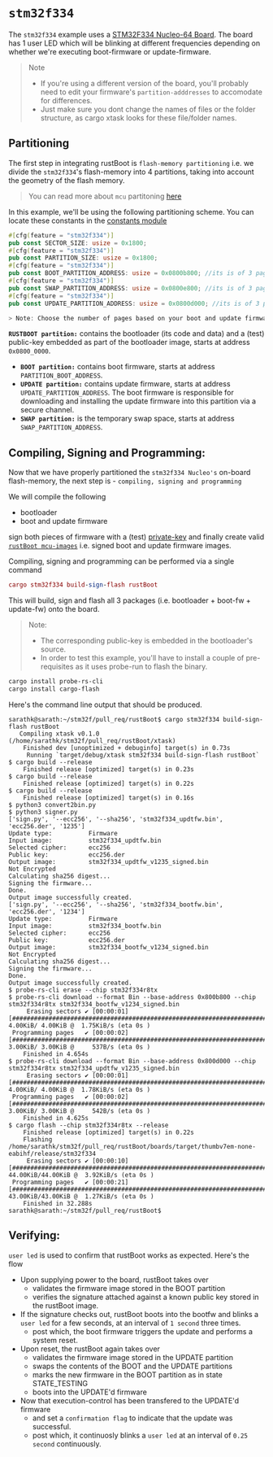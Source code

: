 # `stm32f334`

The `stm32f334` example uses a [STM32F334 Nucleo-64 Board](https://www.st.com/en/evaluation-tools/nucleo-f334r8.html). The board has 1 user LED which will be blinking at different frequencies depending on whether we're executing boot-firmware or update-firmware.

> Note 
> - If you're using a different version of the board, you'll probably need to edit your firmware's `partition-adddresses` to accomodate for differences. 
> - Just make sure you dont change the names of files or the folder structure, as cargo xtask looks for these file/folder names.

 ## Partitioning

The first step in integrating rustBoot is `flash-memory partitioning` i.e. we divide the `stm32f334`'s flash-memory into 4 partitions, taking into account the geometry of the flash memory. 

> You can read more about `mcu` partitoning [here](../arch/partitions.md#micro-controller-partitions)

In this example, we'll be using the following partitioning scheme. You can locate these constants in the [constants module](https://github.com/nihalpasham/rustBoot/blob/main/rustBoot/src/constants.rs)

```rust
#[cfg(feature = "stm32f334")]
pub const SECTOR_SIZE: usize = 0x1800; 
#[cfg(feature = "stm32f334")]
pub const PARTITION_SIZE: usize = 0x1800;
#[cfg(feature = "stm32f334")]
pub const BOOT_PARTITION_ADDRESS: usize = 0x0800b800; //its is of 3 pages starting from this address as the boot firmware is 2.47KiB
#[cfg(feature = "stm32f334")]
pub const SWAP_PARTITION_ADDRESS: usize = 0x0800e800; //its is of 3 pages starting from this address
#[cfg(feature = "stm32f334")]
pub const UPDATE_PARTITION_ADDRESS: usize = 0x0800d000; //its is of 3 pages starting from this address as the update firmware is 2.50KiB

> Note: Choose the number of pages based on your boot and update firmware sizes.

```
 **`RUSTBOOT partition:`** contains the bootloader (its code and data) and a (test) public-key embedded as part of the bootloader image, starts at address `0x0800_0000`.
- **`BOOT partition:`** contains boot firmware, starts at address `PARTITION_BOOT_ADDRESS`.
- **`UPDATE partition:`** contains update firmware, starts at address `UPDATE_PARTITION_ADDRESS`. The boot firmware is responsible for downloading and installing the update firmware into this partition via a secure channel.
- **`SWAP partition:`** is the temporary swap space, starts at address `SWAP_PARTITION_ADDRESS`. 

## Compiling, Signing and Programming: 

Now that we have properly partitioned the `stm32f334 Nucleo's` on-board flash-memory, the next step is - `compiling, signing and programming ` 

We will compile the following 
- bootloader 
- boot and update firmware

sign both pieces of firmware with a (test) [private-key](https://github.com/nihalpasham/rustBoot/tree/main/boards/rbSigner/keygen) and finally create valid [`rustBoot mcu-images`](../arch/images.md#mcu-image-format) i.e. signed boot and update firmware images.

Compiling, signing and programming can be performed via a single command

```MAC
cargo stm32f334 build-sign-flash rustBoot
```
This will build, sign and flash all 3 packages (i.e. bootloader + boot-fw + update-fw) onto the board.

> Note: 
> - The corresponding public-key is embedded in the bootloader's source.
> - In order to test this example, you'll have to install a couple of pre-requisites  as it uses probe-run to flash the binary.

```powershell
cargo install probe-rs-cli 
cargo install cargo-flash 
```
 
Here's the command line output that should be produced.

```
sarathk@sarath:~/stm32f/pull_req/rustBoot$ cargo stm32f334 build-sign-flash rustBoot
   Compiling xtask v0.1.0 (/home/sarathk/stm32f/pull_req/rustBoot/xtask)
    Finished dev [unoptimized + debuginfo] target(s) in 0.73s
     Running `target/debug/xtask stm32f334 build-sign-flash rustBoot`
$ cargo build --release
    Finished release [optimized] target(s) in 0.23s
$ cargo build --release
    Finished release [optimized] target(s) in 0.22s
$ cargo build --release
    Finished release [optimized] target(s) in 0.16s
$ python3 convert2bin.py
$ python3 signer.py
['sign.py', '--ecc256', '--sha256', 'stm32f334_updtfw.bin', 'ecc256.der', '1235']
Update type:          Firmware
Input image:          stm32f334_updtfw.bin
Selected cipher:      ecc256
Public key:           ecc256.der
Output image:         stm32f334_updtfw_v1235_signed.bin
Not Encrypted
Calculating sha256 digest...
Signing the firmware...
Done.
Output image successfully created.
['sign.py', '--ecc256', '--sha256', 'stm32f334_bootfw.bin', 'ecc256.der', '1234']
Update type:          Firmware
Input image:          stm32f334_bootfw.bin
Selected cipher:      ecc256
Public key:           ecc256.der
Output image:         stm32f334_bootfw_v1234_signed.bin
Not Encrypted
Calculating sha256 digest...
Signing the firmware...
Done.
Output image successfully created.
$ probe-rs-cli erase --chip stm32f334r8tx
$ probe-rs-cli download --format Bin --base-address 0x800b800 --chip stm32f334r8tx stm32f334_bootfw_v1234_signed.bin
     Erasing sectors ✔ [00:00:01] [#####################################################################################]  4.00KiB/ 4.00KiB @  1.75KiB/s (eta 0s )
 Programming pages   ✔ [00:00:02] [#####################################################################################]  3.00KiB/ 3.00KiB @     537B/s (eta 0s )
    Finished in 4.654s
$ probe-rs-cli download --format Bin --base-address 0x800d000 --chip stm32f334r8tx stm32f334_updtfw_v1235_signed.bin
     Erasing sectors ✔ [00:00:01] [#####################################################################################]  4.00KiB/ 4.00KiB @  1.78KiB/s (eta 0s )
 Programming pages   ✔ [00:00:02] [#####################################################################################]  3.00KiB/ 3.00KiB @     542B/s (eta 0s )
    Finished in 4.625s
$ cargo flash --chip stm32f334r8tx --release
    Finished release [optimized] target(s) in 0.22s
    Flashing /home/sarathk/stm32f/pull_req/rustBoot/boards/target/thumbv7em-none-eabihf/release/stm32f334
     Erasing sectors ✔ [00:00:10] [#####################################################################################] 44.00KiB/44.00KiB @  3.92KiB/s (eta 0s )
 Programming pages   ✔ [00:00:21] [#####################################################################################] 43.00KiB/43.00KiB @  1.27KiB/s (eta 0s )
    Finished in 32.288s
sarathk@sarath:~/stm32f/pull_req/rustBoot$ 
```

## Verifying:

`user led` is used to confirm that rustBoot works as expected. Here's the flow

- Upon supplying power to the board, rustBoot takes over 
    - validates the firmware image stored in the BOOT partition
    - verifies the signature attached against a known public key stored in the rustBoot image.
- If the signature checks out, rustBoot boots into the bootfw and blinks a `user led` for a few seconds, at an interval of `1 second` three times.
    - post which, the boot firmware triggers the update and performs a system reset. 
- Upon reset, the rustBoot again takes over 
    - validates the firmware image stored in the UPDATE partition 
    - swaps the contents of the BOOT and the UPDATE partitions
    - marks the new firmware in the BOOT partition as in state STATE_TESTING
    - boots into the UPDATE'd firmware 
- Now that execution-control has been transfered to the UPDATE'd firmware 
    - and set a `confirmation flag` to indicate that the update was successful.
    - post which, it continuosly blinks a `user led` at an interval of `0.25 second` continuously.
